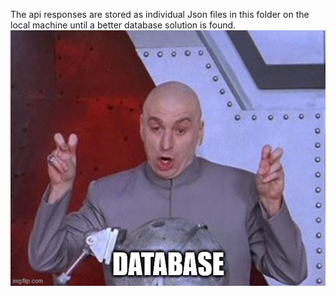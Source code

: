 The api responses are stored as individual Json files in this folder on the local machine until a better database solution is found. 
![database](5opmez.jpg)
